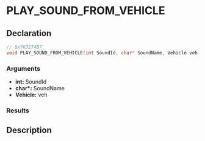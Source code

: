 # PLAY_SOUND_FROM_VEHICLE

## Declaration
```cpp
// 0x763274B7
void PLAY_SOUND_FROM_VEHICLE(int SoundId, char* SoundName, Vehicle veh);
```

### Arguments
- **int:** SoundId
- **char\*:** SoundName
- **Vehicle:** veh

### Results

## Description
